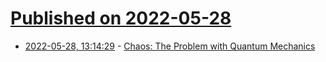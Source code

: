 # [Published on 2022-05-28](index.md)

* [2022-05-28, 13:14:29](https://news.ycombinator.com/item?id=31540091) - [Chaos: The Problem with Quantum Mechanics](http://backreaction.blogspot.com/2022/05/chaos-real-problem-with-quantum.html)
